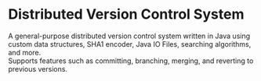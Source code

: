 # Distributed Version Control System
A general-purpose distributed version control system written in Java using custom data structures,
SHA1 encoder, Java IO Files, searching algorithms, and more.  
Supports features such as committing, branching, merging, and reverting to previous versions.
